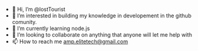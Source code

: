 - 👋 Hi, I’m @lostTourist
- 👀 I’m interested in building my knowledge in developement in the github comunity.
- 🌱 I’m currently learning node.js
- 💞️ I’m looking to collaborate on anything that anyone will let me help with
- 📫 How to reach me amp.elitetech@gmail.com

<!---
lostTourist/lostTourist is a ✨ special ✨ repository because its `README.md` (this file) appears on your GitHub profile.
You can click the Preview link to take a look at your changes.
--->
